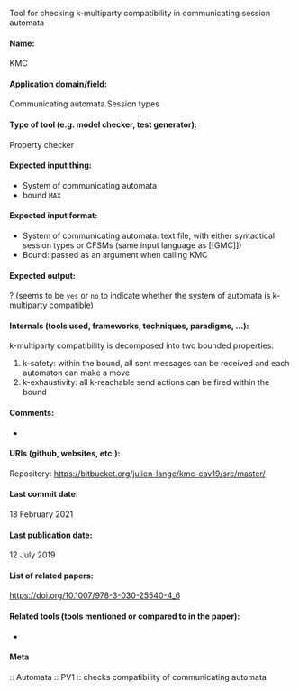Tool for checking k-multiparty compatibility in communicating session automata

#### Name:
KMC

#### Application domain/field:
Communicating automata
Session types

#### Type of tool (e.g. model checker, test generator):
Property checker

#### Expected input thing:
- System of communicating automata
- bound `MAX`

#### Expected input format:
- System of communicating automata: text file, with either syntactical session types or CFSMs (same input language as [[GMC]]) 
- Bound: passed as an argument when calling KMC

#### Expected output:
? (seems to be `yes` or `no` to indicate whether the system of automata is k-multiparty compatible)

#### Internals (tools used, frameworks, techniques, paradigms, ...):
k-multiparty compatibility is decomposed into two bounded properties:
1. k-safety: within the bound, all sent messages can be received and each automaton can make a move
2. k-exhaustivity: all k-reachable send actions can be fired within the bound

#### Comments:
-

#### URIs (github, websites, etc.):
Repository: https://bitbucket.org/julien-lange/kmc-cav19/src/master/

#### Last commit date:
18 February 2021

#### Last publication date:
12 July 2019

#### List of related papers:
https://doi.org/10.1007/978-3-030-25540-4_6

#### Related tools (tools mentioned or compared to in the paper):
-

#### Meta
:: Automata
:: PV1           :: checks compatibility of communicating automata